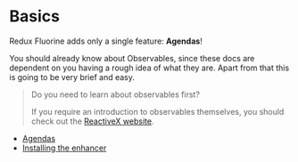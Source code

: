 # Basics

Redux Fluorine adds only a single feature: **Agendas**!

You should already know about Observables, since these docs are dependent on
you having a rough idea of what they are. Apart from that this is going
to be very brief and easy.

> Do you need to learn about observables first?
>
> If you require an introduction to observables themselves, you should check
> out the [ReactiveX website](http://reactivex.io/).

- [Agendas](agendas.md)
- [Installing the enhancer](installation.md)

